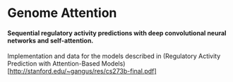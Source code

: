 
# Genome Attention
#### Sequential regulatory activity predictions with deep convolutional neural networks and self-attention. 

Implementation and data for the models described in (Regulatory Activity Prediction with Attention-Based Models)[http://stanford.edu/~gangus/res/cs273b-final.pdf]


